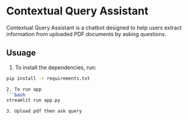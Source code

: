 # Contextual Query Assistant

Contextual Query Assistant is a chatbot designed to help users extract information from uploaded PDF documents by asking questions.

## Usuage

1. To install the dependencies, run:

```bash
pip install -r requirements.txt

2. To run app
```bash
streamlit run app.py

3. Upload pdf then ask query
